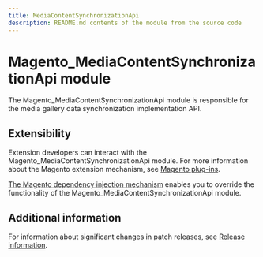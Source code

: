 ```yaml
---
title: MediaContentSynchronizationApi
description: README.md contents of the module from the source code
---
```


# Magento_MediaContentSynchronizationApi module

The Magento_MediaContentSynchronizationApi module is responsible for the media gallery data synchronization implementation API.

## Extensibility

Extension developers can interact with the Magento_MediaContentSynchronizationApi module. For more information about the Magento extension mechanism, see [Magento plug-ins](https://devdocs.magento.com/guides/v2.4/extension-dev-guide/plugins.html).

[The Magento dependency injection mechanism](https://devdocs.magento.com/guides/v2.4/extension-dev-guide/depend-inj.html) enables you to override the functionality of the Magento_MediaContentSynchronizationApi module.

## Additional information

For information about significant changes in patch releases, see [Release information](https://devdocs.magento.com/guides/v2.4/release-notes/bk-release-notes.html).


